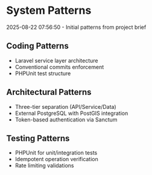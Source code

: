 # System Patterns

2025-08-22 07:56:50 - Initial patterns from project brief

## Coding Patterns
* Laravel service layer architecture
* Conventional commits enforcement
* PHPUnit test structure

## Architectural Patterns
* Three-tier separation (API/Service/Data)
* External PostgreSQL with PostGIS integration
* Token-based authentication via Sanctum

## Testing Patterns
* PHPUnit for unit/integration tests
* Idempotent operation verification
* Rate limiting validations